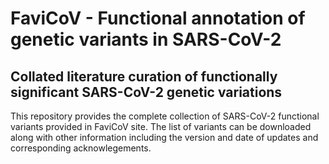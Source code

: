 # FaviCoV - Functional annotation of genetic variants in SARS-CoV-2
<h2>Collated literature curation of functionally significant SARS-CoV-2 genetic variations</h2>

This repository provides the complete collection of SARS-CoV-2 functional variants provided in FaviCoV site. The list of variants can be downloaded along with other information including the version and date of updates and corresponding acknowlegements. 
